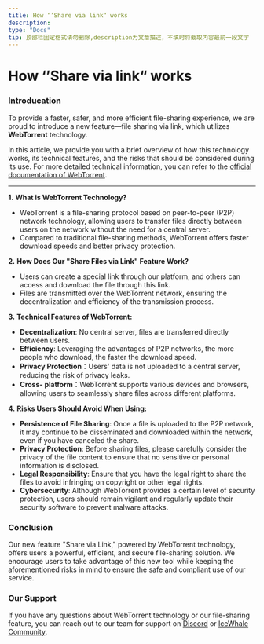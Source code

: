 ```yaml
---
title: How ‘’Share via link“ works
description: 
type: "Docs"
tip: 顶部栏固定格式请勿删除,description为文章描述，不填时将截取内容最前一段文字
---
```

# How ‘’Share via link“ works

### Introducation

To provide a faster, safer, and more efficient file-sharing experience, we are proud to introduce a new feature—file sharing via link, which utilizes **WebTorrent** technology.

In this article, we provide you with a brief overview of how this technology works, its technical features, and the risks that should be considered during its use. For more detailed technical information, you can refer to the [ official documentation of WebTorrent](https://github.com/webtorrent/webtorrent/blob/master/docs/faq.md).

---

**1.** ****What is WebTorrent Technology?****

* WebTorrent is a file-sharing protocol based on peer-to-peer (P2P) network technology, allowing users to transfer files directly between users on the network without the need for a central server.
* Compared to traditional file-sharing methods, WebTorrent offers faster download speeds and better privacy protection.

**2.** **How Does Our "Share Files via Link" Feature Work?**

* Users can create a special link through our platform, and others can access and download the file through this link.
* Files are transmitted over the WebTorrent network, ensuring the decentralization and efficiency of the transmission process.

**3.** **Technical Features of WebTorrent:**

* **Decentralization**: No central server, files are transferred directly between users.
* **Efficiency**: Leveraging the advantages of P2P networks, the more people who download, the faster the download speed.
* **Privacy Protection**：Users' data is not uploaded to a central server, reducing the risk of privacy leaks.
* **Cross- platform**：WebTorrent supports various devices and browsers, allowing users to seamlessly share files across different platforms.

**4.** **Risks Users Should Avoid When Using:**

* **Persistence of File Sharing**: Once a file is uploaded to the P2P network, it may continue to be disseminated and downloaded within the network, even if you have canceled the share.
* **Privacy Protection**: Before sharing files, please carefully consider the privacy of the file content to ensure that no sensitive or personal information is disclosed.
* **Legal Responsibility**: Ensure that you have the legal right to share the files to avoid infringing on copyright or other legal rights.
* **Cybersecurity**: Although WebTorrent provides a certain level of security protection, users should remain vigilant and regularly update their security software to prevent malware attacks.

### Conclusion

Our new feature "Share via Link," powered by WebTorrent technology, offers users a powerful, efficient, and secure file-sharing solution.
We encourage users to take advantage of this new tool while keeping the aforementioned risks in mind to ensure the safe and compliant use of our service.

### Our Support

If you have any questions about WebTorrent technology or our file-sharing feature, you can reach out to our team for support on [Discord](https://discord.gg/f9nzbmpMtU) or [IceWhale Community](https://community.zimaspace.com/).
